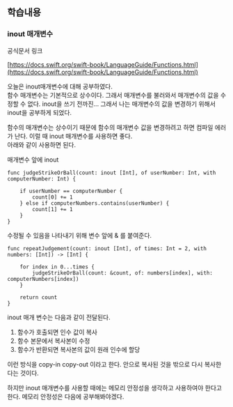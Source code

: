 ## 학습내용

### inout 매개변수
공식문서 링크

[https://docs.swift.org/swift-book/LanguageGuide/Functions.html](https://docs.swift.org/swift-book/LanguageGuide/Functions.html)

오늘은 inout매개변수에 대해 공부하였다. <br>
함수 매개변수는 기본적으로 상수이다. 그래서 매개변수를 불러와서 매개변수의 값을 수정할 수 없다. inout을 쓰기 전까진... 그래서 나는 매개변수의 값을 변경하기 위해서 inout을 공부하게 되었다.

함수의 매개변수는 상수이기 때문에 함수의 매개변수 값을 변경하려고 하면 컴파일 에러가 난다.  이럴 때 inout 매개변수를 사용하면 좋다. <br>
아래와 같이 사용하면 된다.

매개변수 앞에 inout


```
func judgeStrikeOrBall(count: inout [Int], of userNumber: Int, with computerNumber: Int) {
    
    if userNumber == computerNumber {
        count[0] += 1
    } else if computerNumbers.contains(userNumber) {
        count[1] += 1
    }
}
```

수정될 수 있음을 나타내기 위해 변수 앞에 & 를 붙여준다.

```
func repeatJudgement(count: inout [Int], of times: Int = 2, with numbers: [Int]) -> [Int] {

    for index in 0...times {
        judgeStrikeOrBall(count: &count, of: numbers[index], with: computerNumbers[index])
    }
    
    return count
}
```

inout 매개 변수는 다음과 같이 전달된다.

1.  함수가 호출되면 인수 값이 복사
2. 함수 본문에서 복사본이 수정
3. 함수가 반환되면 복사본의 값이 원래 인수에 할당

이런 방식을 copy-in copy-out 이라고 한다. 안으로 복사된 것을 밖으로 다시 복사한다는 것이다.

하지만 inout 매개변수를 사용할 때에는 메모리 안정성을 생각하고 사용하여야 한다고 한다. 메모리 안정성은 다음에 공부해봐야겠다.


